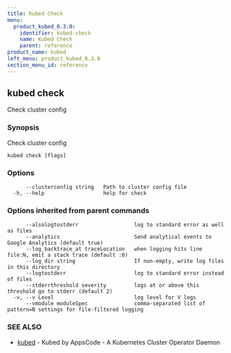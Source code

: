 ```yaml
---
title: Kubed Check
menu:
  product_kubed_0.3.0:
    identifier: kubed-check
    name: Kubed Check
    parent: reference
product_name: kubed
left_menu: product_kubed_0.3.0
section_menu_id: reference
---
```

## kubed check

Check cluster config

### Synopsis


Check cluster config

```
kubed check [flags]
```

### Options

```
      --clusterconfig string   Path to cluster config file
  -h, --help                   help for check
```

### Options inherited from parent commands

```
      --alsologtostderr                  log to standard error as well as files
      --analytics                        Send analytical events to Google Analytics (default true)
      --log_backtrace_at traceLocation   when logging hits line file:N, emit a stack trace (default :0)
      --log_dir string                   If non-empty, write log files in this directory
      --logtostderr                      log to standard error instead of files
      --stderrthreshold severity         logs at or above this threshold go to stderr (default 2)
  -v, --v Level                          log level for V logs
      --vmodule moduleSpec               comma-separated list of pattern=N settings for file-filtered logging
```

### SEE ALSO
* [kubed](/docs/reference/kubed.md)	 - Kubed by AppsCode - A Kubernetes Cluster Operator Daemon

